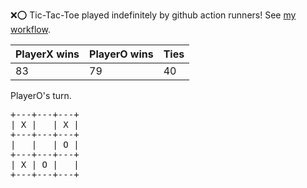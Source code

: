 :x::o: Tic-Tac-Toe played indefinitely by github action runners! See [my workflow](.github/workflows/play.yaml).

|PlayerX wins|PlayerO wins|Ties|
|-|-|-|
|83|79|40|

PlayerO's turn.

<pre>
+---+---+---+
| X |   | X |
+---+---+---+
|   |   | O |
+---+---+---+
| X | O |   |
+---+---+---+
</pre>